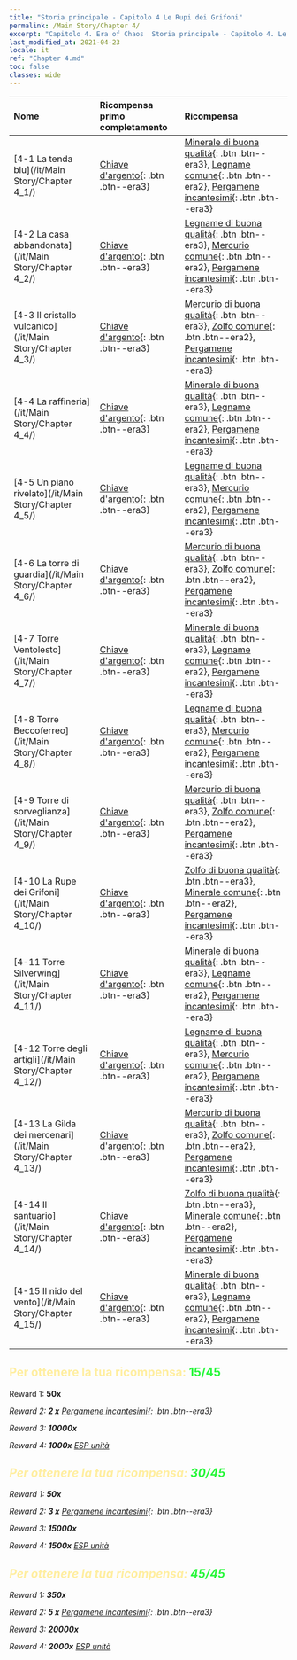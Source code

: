 ```yaml
---
title: "Storia principale - Capitolo 4 Le Rupi dei Grifoni"
permalink: /Main Story/Chapter 4/
excerpt: "Capitolo 4. Era of Chaos  Storia principale - Capitolo 4. Le Rupi dei Grifoni"
last_modified_at: 2021-04-23
locale: it
ref: "Chapter 4.md"
toc: false
classes: wide
---
```


  | Nome |  Ricompensa primo completamento | Ricompensa |
  |:------------|:------------|:------------| 
  | [4-1 La tenda blu](/it/Main Story/Chapter 4_1/) | [Chiave d'argento](/ItemsIT/con_693/){: .btn .btn--era3} | [Minerale di buona qualità](/ItemsIT/mat_12/){: .btn .btn--era3}, [Legname comune](/ItemsIT/mat_7/){: .btn .btn--era2}, [Pergamene incantesimi](/ItemsIT/con_694/){: .btn .btn--era3} |
  | [4-2 La casa abbandonata](/it/Main Story/Chapter 4_2/) | [Chiave d'argento](/ItemsIT/con_693/){: .btn .btn--era3} | [Legname di buona qualità](/ItemsIT/mat_13/){: .btn .btn--era3}, [Mercurio comune](/ItemsIT/mat_8/){: .btn .btn--era2}, [Pergamene incantesimi](/ItemsIT/con_694/){: .btn .btn--era3} |
  | [4-3 Il cristallo vulcanico](/it/Main Story/Chapter 4_3/) | [Chiave d'argento](/ItemsIT/con_693/){: .btn .btn--era3} | [Mercurio di buona qualità](/ItemsIT/mat_14/){: .btn .btn--era3}, [Zolfo comune](/ItemsIT/mat_9/){: .btn .btn--era2}, [Pergamene incantesimi](/ItemsIT/con_694/){: .btn .btn--era3} |
  | [4-4 La raffineria](/it/Main Story/Chapter 4_4/) | [Chiave d'argento](/ItemsIT/con_693/){: .btn .btn--era3} | [Minerale di buona qualità](/ItemsIT/mat_12/){: .btn .btn--era3}, [Legname comune](/ItemsIT/mat_7/){: .btn .btn--era2}, [Pergamene incantesimi](/ItemsIT/con_694/){: .btn .btn--era3} |
  | [4-5 Un piano rivelato](/it/Main Story/Chapter 4_5/) | [Chiave d'argento](/ItemsIT/con_693/){: .btn .btn--era3} | [Legname di buona qualità](/ItemsIT/mat_13/){: .btn .btn--era3}, [Mercurio comune](/ItemsIT/mat_8/){: .btn .btn--era2}, [Pergamene incantesimi](/ItemsIT/con_694/){: .btn .btn--era3} |
  | [4-6 La torre di guardia](/it/Main Story/Chapter 4_6/) | [Chiave d'argento](/ItemsIT/con_693/){: .btn .btn--era3} | [Mercurio di buona qualità](/ItemsIT/mat_14/){: .btn .btn--era3}, [Zolfo comune](/ItemsIT/mat_9/){: .btn .btn--era2}, [Pergamene incantesimi](/ItemsIT/con_694/){: .btn .btn--era3} |
  | [4-7 Torre Ventolesto](/it/Main Story/Chapter 4_7/) | [Chiave d'argento](/ItemsIT/con_693/){: .btn .btn--era3} | [Minerale di buona qualità](/ItemsIT/mat_12/){: .btn .btn--era3}, [Legname comune](/ItemsIT/mat_7/){: .btn .btn--era2}, [Pergamene incantesimi](/ItemsIT/con_694/){: .btn .btn--era3} |
  | [4-8 Torre Beccoferreo](/it/Main Story/Chapter 4_8/) | [Chiave d'argento](/ItemsIT/con_693/){: .btn .btn--era3} | [Legname di buona qualità](/ItemsIT/mat_13/){: .btn .btn--era3}, [Mercurio comune](/ItemsIT/mat_8/){: .btn .btn--era2}, [Pergamene incantesimi](/ItemsIT/con_694/){: .btn .btn--era3} |
  | [4-9 Torre di sorveglianza](/it/Main Story/Chapter 4_9/) | [Chiave d'argento](/ItemsIT/con_693/){: .btn .btn--era3} | [Mercurio di buona qualità](/ItemsIT/mat_14/){: .btn .btn--era3}, [Zolfo comune](/ItemsIT/mat_9/){: .btn .btn--era2}, [Pergamene incantesimi](/ItemsIT/con_694/){: .btn .btn--era3} |
  | [4-10 La Rupe dei Grifoni](/it/Main Story/Chapter 4_10/) | [Chiave d'argento](/ItemsIT/con_693/){: .btn .btn--era3} | [Zolfo di buona qualità](/ItemsIT/mat_15/){: .btn .btn--era3}, [Minerale comune](/ItemsIT/mat_6/){: .btn .btn--era2}, [Pergamene incantesimi](/ItemsIT/con_694/){: .btn .btn--era3} |
  | [4-11 Torre Silverwing](/it/Main Story/Chapter 4_11/) | [Chiave d'argento](/ItemsIT/con_693/){: .btn .btn--era3} | [Minerale di buona qualità](/ItemsIT/mat_12/){: .btn .btn--era3}, [Legname comune](/ItemsIT/mat_7/){: .btn .btn--era2}, [Pergamene incantesimi](/ItemsIT/con_694/){: .btn .btn--era3} |
  | [4-12 Torre degli artigli](/it/Main Story/Chapter 4_12/) | [Chiave d'argento](/ItemsIT/con_693/){: .btn .btn--era3} | [Legname di buona qualità](/ItemsIT/mat_13/){: .btn .btn--era3}, [Mercurio comune](/ItemsIT/mat_8/){: .btn .btn--era2}, [Pergamene incantesimi](/ItemsIT/con_694/){: .btn .btn--era3} |
  | [4-13 La Gilda dei mercenari](/it/Main Story/Chapter 4_13/) | [Chiave d'argento](/ItemsIT/con_693/){: .btn .btn--era3} | [Mercurio di buona qualità](/ItemsIT/mat_14/){: .btn .btn--era3}, [Zolfo comune](/ItemsIT/mat_9/){: .btn .btn--era2}, [Pergamene incantesimi](/ItemsIT/con_694/){: .btn .btn--era3} |
  | [4-14 Il santuario](/it/Main Story/Chapter 4_14/) | [Chiave d'argento](/ItemsIT/con_693/){: .btn .btn--era3} | [Zolfo di buona qualità](/ItemsIT/mat_15/){: .btn .btn--era3}, [Minerale comune](/ItemsIT/mat_6/){: .btn .btn--era2}, [Pergamene incantesimi](/ItemsIT/con_694/){: .btn .btn--era3} |
  | [4-15 Il nido del vento](/it/Main Story/Chapter 4_15/) | [Chiave d'argento](/ItemsIT/con_693/){: .btn .btn--era3} | [Minerale di buona qualità](/ItemsIT/mat_12/){: .btn .btn--era3}, [Legname comune](/ItemsIT/mat_7/){: .btn .btn--era2}, [Pergamene incantesimi](/ItemsIT/con_694/){: .btn .btn--era3} |


## <span style="color: #ffeea0">Per ottenere la tua ricompensa: </span><span style="color: #27f73a">15/45</span>

 Reward 1:  **50x** <i class="fas fa-gem"/>

 Reward 2: **2 x** [Pergamene incantesimi](/ItemsIT/con_694/){: .btn .btn--era3}

 Reward 3:  **10000x** <i class="fas fa-coins"/>

 Reward 4:  **1000x** [ESP unità](/ItemsIT/con_902/)



## <span style="color: #ffeea0">Per ottenere la tua ricompensa: </span><span style="color: #27f73a">30/45</span>

 Reward 1:  **50x** <i class="fas fa-gem"/>

 Reward 2: **3 x** [Pergamene incantesimi](/ItemsIT/con_694/){: .btn .btn--era3}

 Reward 3:  **15000x** <i class="fas fa-coins"/>

 Reward 4:  **1500x** [ESP unità](/ItemsIT/con_902/)



## <span style="color: #ffeea0">Per ottenere la tua ricompensa: </span><span style="color: #27f73a">45/45</span>

 Reward 1:  **350x** <i class="fas fa-gem"/>

 Reward 2: **5 x** [Pergamene incantesimi](/ItemsIT/con_694/){: .btn .btn--era3}

 Reward 3:  **20000x** <i class="fas fa-coins"/>

 Reward 4:  **2000x** [ESP unità](/ItemsIT/con_902/)

